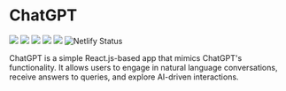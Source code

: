 # ChatGPT
![](https://badges.creative-minds.studio/Vishal-Pattar/chatgpt/views?color=FFF)
![](https://badges.creative-minds.studio/Vishal-Pattar/chatgpt/clones?color=FFF)
![](https://badges.creative-minds.studio/Vishal-Pattar/chatgpt/forks?color=FFF)
![](https://badges.creative-minds.studio/Vishal-Pattar/chatgpt/downloads?color=FFF)
![](https://badges.creative-minds.studio/Vishal-Pattar/chatgpt/commits?color=FFF)
![Netlify Status](https://api.netlify.com/api/v1/badges/554469f5-7ccd-4673-953e-53d21434ecaa/deploy-status)

ChatGPT is a simple React.js-based app that mimics ChatGPT's functionality. It allows users to engage in natural language conversations, receive answers to queries, and explore AI-driven interactions.
